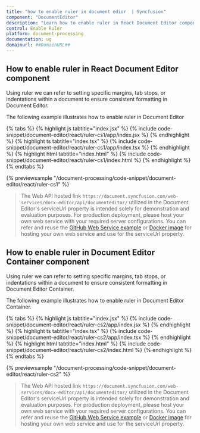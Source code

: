```yaml
---
title: "how to enable ruler in document edior  | Syncfusion"
component: "DocumentEditor"
description: "Learn how to enable ruler in React Document Editor component."
control: Enable Ruler 
platform: document-processing
documentation: ug
domainurl: ##DomainURL##
---
```


## How to enable ruler in React Document Editor component

Using ruler we can refer to setting specific margins, tab stops, or indentations within a document to ensure consistent formatting in Document Editor.

The following example illustrates how to enable ruler in Document Editor

{% tabs %}
{% highlight js tabtitle="index.jsx" %}
{% include code-snippet/document-editor/react/ruler-cs1/app/index.jsx %}
{% endhighlight %}
{% highlight ts tabtitle="index.tsx" %}
{% include code-snippet/document-editor/react/ruler-cs1/app/index.tsx %}
{% endhighlight %}
{% highlight html tabtitle="index.html" %}
{% include code-snippet/document-editor/react/ruler-cs1/index.html %}
{% endhighlight %}
{% endtabs %}
        
{% previewsample "/document-processing/code-snippet/document-editor/react/ruler-cs1" %}

> The Web API hosted link `https://document.syncfusion.com/web-services/docx-editor/api/documenteditor/` utilized in the Document Editor's serviceUrl property is intended solely for demonstration and evaluation purposes. For production deployment, please host your own web service with your required server configurations. You can refer and reuse the [GitHub Web Service example](https://github.com/SyncfusionExamples/EJ2-DocumentEditor-WebServices) or [Docker image](https://hub.docker.com/r/syncfusion/word-processor-server) for hosting your own web service and use for the serviceUrl property.


## How to enable ruler in Document Editor Container component

Using ruler we can refer to setting specific margins, tab stops, or indentations within a document to ensure consistent formatting in Document Editor Container.

The following example illustrates how to enable ruler in Document Editor Container.

{% tabs %}
{% highlight js tabtitle="index.jsx" %}
{% include code-snippet/document-editor/react/ruler-cs2/app/index.jsx %}
{% endhighlight %}
{% highlight ts tabtitle="index.tsx" %}
{% include code-snippet/document-editor/react/ruler-cs2/app/index.tsx %}
{% endhighlight %}
{% highlight html tabtitle="index.html" %}
{% include code-snippet/document-editor/react/ruler-cs2/index.html %}
{% endhighlight %}
{% endtabs %}
        
{% previewsample "/document-processing/code-snippet/document-editor/react/ruler-cs2" %}

> The Web API hosted link `https://document.syncfusion.com/web-services/docx-editor/api/documenteditor/` utilized in the Document Editor's serviceUrl property is intended solely for demonstration and evaluation purposes. For production deployment, please host your own web service with your required server configurations. You can refer and reuse the [GitHub Web Service example](https://github.com/SyncfusionExamples/EJ2-DocumentEditor-WebServices) or [Docker image](https://hub.docker.com/r/syncfusion/word-processor-server) for hosting your own web service and use for the serviceUrl property.
